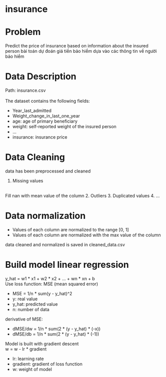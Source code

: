 # insurance
# Problem
Predict the price of insurance based on information about the insured person
bài toán dự đoán giá tiền bảo hiểm dựa vào các thông tin về người bảo hiểm

# Data Description
Path: insurance.csv
<br><br>
The dataset contains the following fields:
- Year_last_admitted
- Weight_change_in_last_one_year
- age: age of primary beneficiary
- weight: self-reported weight of the insured person
- ...
- insurance: insurance price

# Data Cleaning

data has been preprocessed and cleaned

1. Missing values
<br>
Fill nan with mean value of the column
2. Outliers
3. Duplicated values
4. ...

# Data normalization

- Values of each column are normalized to the range [0, 1] <br>
- Values of each column are normalized with the max value of the column

data cleaned and normalized is saved in cleaned_data.csv

# Build model linear regression

y_hat = w1 * x1 + w2 * x2 + ... + wn * xn + b <br>
Use loss function: MSE (mean squared error) <br>
- MSE = 1/n * sum(y - y_hat)^2 <br>
- y: real value <br>
- y_hat: predicted value <br>
- n: number of data <br>

derivative of MSE: <br>
- dMSE/dw = 1/n * sum(2 * (y - y_hat) * (-x)) <br>
- dMSE/db = 1/n * sum(2 * (y - y_hat) * (-1)) <br>

Model is built with gradient descent <br>
w = w - lr * gradient <br>
- lr: learning rate <br>
- gradient: gradient of loss function
- w: weight of model